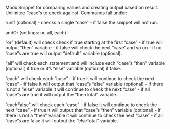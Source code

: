 Modx Snippet for comparing values and creating output based on result. Unlimited “case”s to check against. Commands fall under:

runIf (optional) - checks a single “case” - if false the snippet will not run.

andOr (settings: or, all, each) -

“or” (default) will check check if true starting at the first “case” - if true will output “then” variable - if false will check the next “case” and so on - if no “case”s are true will output “default” variable (optional).

“all” will check each statement and will include each “case”s “then” variable (optional) if true or it’s “else” variable (optional) if false.

“each” will check each “case” - if true it will continue to check the next “case” - if false it will output that “case”s “else” variable (optional) - if there is not a “else” variable it will continue to check the next “case” - if all “case”s are true it will output the “thenTotal” variable.

“eachFalse” will check each “case” - if false it will continue to check the next “case” - if true it will output that “case”s “then” variable (optional) - if there is not a “then” variable it will continue to check the next “case” - if all “case”s are false it will output the “elseTotal” variable.
